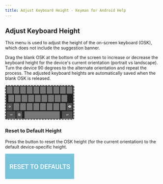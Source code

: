 ```yaml
---
title: Adjust Keyboard Height - Keyman for Android Help
---
```


## Adjust Keyboard Height

This menu is used to adjust the height of the on-screen keyboard (OSK), which does not include the suggestion banner.

Drag the blank OSK at the bottom of the screen to increase or decrease the keyboard height for the device's current orientation (portrait vs landscape). Turn the device 90 degrees to the alternate orientation and repeat the process. The adjusted keyboard heights are automatically saved when the blank OSK is released. 

![](../../android_images/blank-osk.png)

### Reset to Default Height
Press the button to reset the OSK height (for the current orientation) to the default device-specific height.

![](../../android_images/reset-to-default.png)

